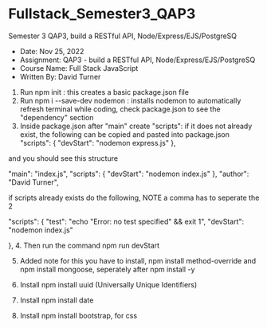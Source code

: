 # Fullstack_Semester3_QAP3

Semester 3 QAP3, build a RESTful API, Node/Express/EJS/PostgreSQ

- Date: Nov 25, 2022
- Assignment: QAP3 - build a RESTful API, Node/Express/EJS/PostgreSQ
- Course Name: Full Stack JavaScript
- Written By: David Turner

1. Run npm init : this creates a basic package.json file
2. Run npm i --save-dev nodemon : installs nodemon to automatically refresh terminal while coding, check package.json to see the "dependency" section
3. Inside package.json after "main" create "scripts": if it does not already exist, the following can be copied and pasted into package.json
   "scripts": {
   "devStart": "nodemon express.js"
   },

and you should see this structure

"main": "index.js",
"scripts": {
"devStart": "nodemon index.js"
},
"author": "David Turner",

if scripts already exists do the following, NOTE a comma has to seperate the 2

"scripts": {
"test": "echo \"Error: no test specified\" && exit 1",
"devStart": "nodemon index.js"

}, 4. Then run the command npm run devStart

5. Added note for this you have to install, npm install method-override and npm install mongoose, seperately after npm install -y

6. Install npm install uuid (Universally Unique Identifiers)

7. Install npm install date

8. Install npm install bootstrap, for css
